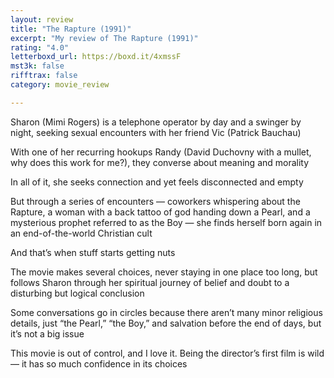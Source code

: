 ```yaml
---
layout: review
title: "The Rapture (1991)"
excerpt: "My review of The Rapture (1991)"
rating: "4.0"
letterboxd_url: https://boxd.it/4xmssF
mst3k: false
rifftrax: false
category: movie_review

---
```


Sharon (Mimi Rogers) is a telephone operator by day and a swinger by night, seeking sexual encounters with her friend Vic (Patrick Bauchau)

With one of her recurring hookups Randy (David Duchovny with a mullet, why does this work for me?), they converse about meaning and morality

In all of it, she seeks connection and yet feels disconnected and empty

But through a series of encounters — coworkers whispering about the Rapture, a woman with a back tattoo of god handing down a Pearl, and a mysterious prophet referred to as the Boy — she finds herself born again in an end-of-the-world Christian cult

And that’s when stuff starts getting nuts

The movie makes several choices, never staying in one place too long, but follows Sharon through her spiritual journey of belief and doubt to a disturbing but logical conclusion

Some conversations go in circles because there aren’t many minor religious details, just “the Pearl,” “the Boy,” and salvation before the end of days, but it’s not a big issue

This movie is out of control, and I love it. Being the director’s first film is wild — it has so much confidence in its choices